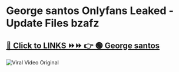 
 # George santos Onlyfans Leaked - Update Files bzafz

## <h2><a href="https://clipsfans.com/George_santos&ref=git">🔗 Click to LINKS ⏩⏩ 👉 🟢 George santos </a></h2>

<a href="https://clipsfans.com/George_santos&ref=git" rel="nofollow" data-target="animated-image.originalLink"><img src="https://i.ibb.co.com/xMMVF88/686577567.gif" alt="Viral Video Original" style="max-width: 100%; display: inline-block;" data-target="animated-image.originalImage"></a>

